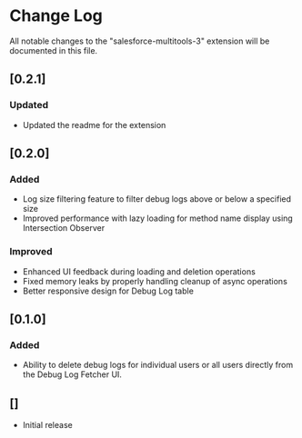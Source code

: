 # Change Log

All notable changes to the "salesforce-multitools-3" extension will be documented in this file.

## [0.2.1]
### Updated
- Updated the readme for the extension

## [0.2.0]
### Added
- Log size filtering feature to filter debug logs above or below a specified size
- Improved performance with lazy loading for method name display using Intersection Observer

### Improved
- Enhanced UI feedback during loading and deletion operations
- Fixed memory leaks by properly handling cleanup of async operations
- Better responsive design for Debug Log table

## [0.1.0]
### Added
- Ability to delete debug logs for individual users or all users directly from the Debug Log Fetcher UI.

## []

- Initial release
